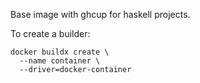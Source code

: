 Base image with ghcup for haskell projects.

To create a builder:

```
docker buildx create \
  --name container \
  --driver=docker-container
```